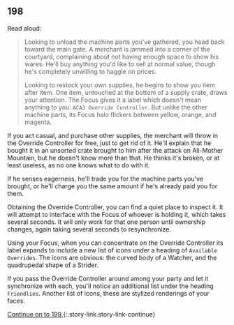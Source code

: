 ## 198

Read aloud:

> Looking to unload the machine parts you've gathered, you head back toward the main gate.
> A merchant is jammed into a corner of the courtyard, complaining about not having enough space to show his wares.
> He'll buy anything you'd like to sell at normal value, though he's completely unwilling to haggle on prices.
>
> Looking to restock your own supplies, he begins to show you item after item.
> One item, untouched at the bottom of a supply crate, draws your attention.
> The Focus gives it a label which doesn't mean anything to you: `ACA3 Override Controller`.
> But unlike the other machine parts, its Focus halo flickers between yellow, orange, and magenta.

If you act casual, and purchase other supplies, the merchant will throw in the Override Controller for free, just to get rid of it.
He'll explain that he bought it in an unsorted crate brought to him after the attack on All-Mother Mountain, but he doesn't know more than that.
He thinks it's broken, or at least useless, as no one knows what to do with it.

If he senses eagerness, he'll trade you for the machine parts you've brought, or he'll charge you the same amount if he's already paid you for them.

Obtaining the Override Controller, you can find a quiet place to inspect it.
It will attempt to interface with the Focus of whoever is holding it, which takes several seconds.
It will only work for that one person until ownership changes, again taking several seconds to resynchronize.

Using your Focus, when you can concentrate on the Override Controller its label expands to include a new list of icons under a heading of `Available Overrides`.
The icons are obvious: the curved body of a Watcher, and the quadrupedal shape of a Strider.

If you pass the Override Controller around among your party and let it synchronize with each, you'll notice an additional list under the heading `Friendlies`.
Another list of icons, these are stylized renderings of your faces.

[Continue on to 199.](199-what-next.md){:.story-link.story-link-continue}
